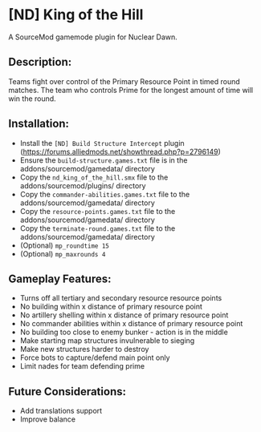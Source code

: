 # [ND] King of the Hill

A SourceMod gamemode plugin for Nuclear Dawn.

## Description:
Teams fight over control of the Primary Resource Point in timed round matches.
The team who controls Prime for the longest amount of time will win the round.

## Installation:
- Install the `[ND] Build Structure Intercept` plugin (https://forums.alliedmods.net/showthread.php?p=2796149)
- Ensure the `build-structure.games.txt` file is in the addons/sourcemod/gamedata/ directory
- Copy the `nd_king_of_the_hill.smx` file to the addons/sourcemod/plugins/ directory
- Copy the `commander-abilities.games.txt` file to the addons/sourcemod/gamedata/ directory
- Copy the `resource-points.games.txt` file to the addons/sourcemod/gamedata/ directory
- Copy the `terminate-round.games.txt` file to the addons/sourcemod/gamedata/ directory
- (Optional) `mp_roundtime 15`
- (Optional) `mp_maxrounds 4`

## Gameplay Features:
- Turns off all tertiary and secondary resource resource points
- No building within x distance of primary resource point
- No artillery shelling within x distance of primary resource point
- No commander abilities within x distance of primary resource point
- No building too close to enemy bunker - action is in the middle
- Make starting map structures invulnerable to sieging
- Make new structures harder to destroy
- Force bots to capture/defend main point only
- Limit nades for team defending prime

## Future Considerations:
- Add translations support
- Improve balance
